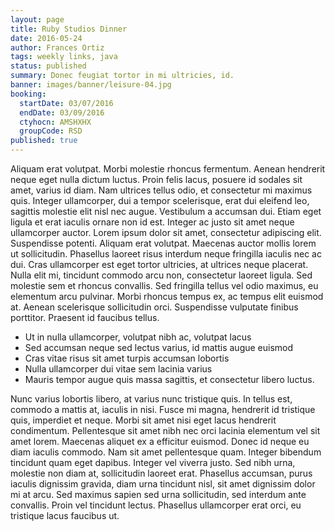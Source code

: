 ```yaml
---
layout: page
title: Ruby Studios Dinner
date: 2016-05-24
author: Frances Ortiz
tags: weekly links, java
status: published
summary: Donec feugiat tortor in mi ultricies, id.
banner: images/banner/leisure-04.jpg
booking:
  startDate: 03/07/2016
  endDate: 03/09/2016
  ctyhocn: AMSHXHX
  groupCode: RSD
published: true
---
```

Aliquam erat volutpat. Morbi molestie rhoncus fermentum. Aenean hendrerit neque eget nulla dictum luctus. Proin felis lacus, posuere id sodales sit amet, varius id diam. Nam ultrices tellus odio, et consectetur mi maximus quis. Integer ullamcorper, dui a tempor scelerisque, erat dui eleifend leo, sagittis molestie elit nisl nec augue. Vestibulum a accumsan dui. Etiam eget ligula et erat iaculis ornare non id est. Integer ac justo sit amet neque ullamcorper auctor. Lorem ipsum dolor sit amet, consectetur adipiscing elit. Suspendisse potenti. Aliquam erat volutpat. Maecenas auctor mollis lorem ut sollicitudin. Phasellus laoreet risus interdum neque fringilla iaculis nec ac dui. Cras ullamcorper est eget tortor ultricies, at ultrices neque placerat.
Nulla elit mi, tincidunt commodo arcu non, consectetur laoreet ligula. Sed molestie sem et rhoncus convallis. Sed fringilla tellus vel odio maximus, eu elementum arcu pulvinar. Morbi rhoncus tempus ex, ac tempus elit euismod at. Aenean scelerisque sollicitudin orci. Suspendisse vulputate finibus porttitor. Praesent id faucibus tellus.

* Ut in nulla ullamcorper, volutpat nibh ac, volutpat lacus
* Sed accumsan neque sed lectus varius, id mattis augue euismod
* Cras vitae risus sit amet turpis accumsan lobortis
* Nulla ullamcorper dui vitae sem lacinia varius
* Mauris tempor augue quis massa sagittis, et consectetur libero luctus.

Nunc varius lobortis libero, at varius nunc tristique quis. In tellus est, commodo a mattis at, iaculis in nisi. Fusce mi magna, hendrerit id tristique quis, imperdiet et neque. Morbi sit amet nisi eget lacus hendrerit condimentum. Pellentesque sit amet nibh nec orci lacinia elementum vel sit amet lorem. Maecenas aliquet ex a efficitur euismod. Donec id neque eu diam iaculis commodo. Nam sit amet pellentesque quam. Integer bibendum tincidunt quam eget dapibus. Integer vel viverra justo. Sed nibh urna, molestie non diam at, sollicitudin laoreet erat. Phasellus accumsan, purus iaculis dignissim gravida, diam urna tincidunt nisl, sit amet dignissim dolor mi at arcu. Sed maximus sapien sed urna sollicitudin, sed interdum ante convallis. Proin vel tincidunt lectus. Phasellus ullamcorper erat orci, eu tristique lacus faucibus ut.
